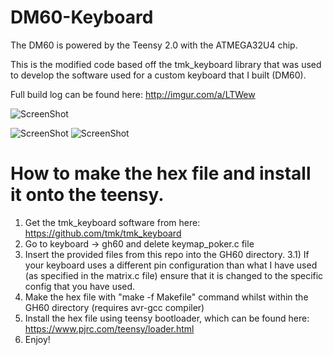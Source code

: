 # DM60-Keyboard

The DM60 is powered by the Teensy 2.0 with the ATMEGA32U4 chip.

This is the modified code based off the tmk_keyboard library that was used to develop the software used for a custom keyboard that I built (DM60).

Full build log can be found here: http://imgur.com/a/LTWew

![ScreenShot](http://i.imgur.com/8VzgFym.jpg)

![ScreenShot](http://i.imgur.com/IaqBLyy.jpg) ![ScreenShot](http://i.imgur.com/c8lZeNj.jpg)

# How to make the hex file and install it onto the teensy.
1) Get the tmk_keyboard software from here: https://github.com/tmk/tmk_keyboard
2) Go to keyboard -> gh60 and delete keymap_poker.c file
3) Insert the provided files from this repo into the GH60 directory.
3.1) If your keyboard uses a different pin configuration than what I have used (as specified in the matrix.c file) ensure that it is changed to the specific config that you have used.
4) Make the hex file with "make -f Makefile" command whilst within the GH60 directory (requires avr-gcc compiler)
5) Install the hex file using teensy bootloader, which can be found here: https://www.pjrc.com/teensy/loader.html
6) Enjoy!
